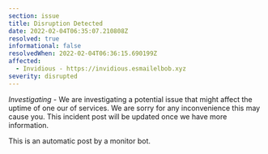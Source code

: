 ```yaml
---
section: issue
title: Disruption Detected
date: 2022-02-04T06:35:07.210808Z
resolved: true
informational: false
resolvedWhen: 2022-02-04T06:36:15.690199Z
affected:
  - Invidious - https://invidious.esmailelbob.xyz
severity: disrupted
---
```

*Investigating* - We are investigating a potential issue that might affect the uptime of one our of services. We are sorry for any inconvenience this may cause you. This incident post will be updated once we have more information.

This is an automatic post by a monitor bot.
        